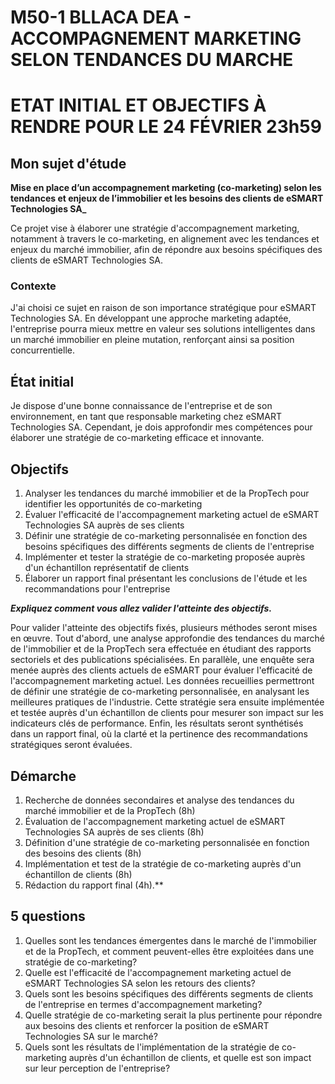 # M50-1 BLLACA DEA - ACCOMPAGNEMENT MARKETING SELON TENDANCES DU MARCHE

# ETAT INITIAL ET OBJECTIFS À RENDRE POUR LE 24 FÉVRIER 23h59

## Mon sujet d'étude

**Mise en place d’un accompagnement marketing (co-marketing) selon les tendances et enjeux de l’immobilier et les besoins des clients de eSMART Technologies SA_**

Ce projet vise à élaborer une stratégie d'accompagnement marketing, notamment à travers le co-marketing, en alignement avec les tendances et enjeux du marché immobilier, afin de répondre aux besoins spécifiques des clients de eSMART Technologies SA.

### Contexte

J'ai choisi ce sujet en raison de son importance stratégique pour eSMART Technologies SA. En développant une approche marketing adaptée, l'entreprise pourra mieux mettre en valeur ses solutions intelligentes dans un marché immobilier en pleine mutation, renforçant ainsi sa position concurrentielle.

## État initial

Je dispose d'une bonne connaissance de l'entreprise et de son environnement, en tant que responsable marketing chez eSMART Technologies SA. Cependant, je dois approfondir mes compétences pour élaborer une stratégie de co-marketing efficace et innovante.

## Objectifs

1. Analyser les tendances du marché immobilier et de la PropTech pour identifier les opportunités de co-marketing
2. Évaluer l'efficacité de l'accompagnement marketing actuel de eSMART Technologies SA auprès de ses clients
3. Définir une stratégie de co-marketing personnalisée en fonction des besoins spécifiques des différents segments de clients de l'entreprise
4. Implémenter et tester la stratégie de co-marketing proposée auprès d'un échantillon représentatif de clients
5. Élaborer un rapport final présentant les conclusions de l'étude et les recommandations pour l'entreprise

_**Expliquez comment vous allez valider l'atteinte des objectifs.**_

Pour valider l'atteinte des objectifs fixés, plusieurs méthodes seront mises en œuvre. Tout d'abord, une analyse approfondie des tendances du marché de l'immobilier et de la PropTech sera effectuée en étudiant des rapports sectoriels et des publications spécialisées. En parallèle, une enquête sera menée auprès des clients actuels de eSMART pour évaluer l'efficacité de l'accompagnement marketing actuel. Les données recueillies permettront de définir une stratégie de co-marketing personnalisée, en analysant les meilleures pratiques de l'industrie. Cette stratégie sera ensuite implémentée et testée auprès d'un échantillon de clients pour mesurer son impact sur les indicateurs clés de performance. Enfin, les résultats seront synthétisés dans un rapport final, où la clarté et la pertinence des recommandations stratégiques seront évaluées.

## Démarche

1. Recherche de données secondaires et analyse des tendances du marché immobilier et de la PropTech (8h)
2. Évaluation de l'accompagnement marketing actuel de eSMART Technologies SA auprès de ses clients (8h)
3. Définition d'une stratégie de co-marketing personnalisée en fonction des besoins des clients (8h)
4. Implémentation et test de la stratégie de co-marketing auprès d'un échantillon de clients (8h)
5. Rédaction du rapport final (4h).**

## 5 questions

1. Quelles sont les tendances émergentes dans le marché de l'immobilier et de la PropTech, et comment peuvent-elles être exploitées dans une stratégie de co-marketing?
2. Quelle est l'efficacité de l'accompagnement marketing actuel de eSMART Technologies SA selon les retours des clients?
3. Quels sont les besoins spécifiques des différents segments de clients de l'entreprise en termes d'accompagnement marketing?
4. Quelle stratégie de co-marketing serait la plus pertinente pour répondre aux besoins des clients et renforcer la position de eSMART Technologies SA sur le marché?
5. Quels sont les résultats de l'implémentation de la stratégie de co-marketing auprès d'un échantillon de clients, et quelle est son impact sur leur perception de l'entreprise?
